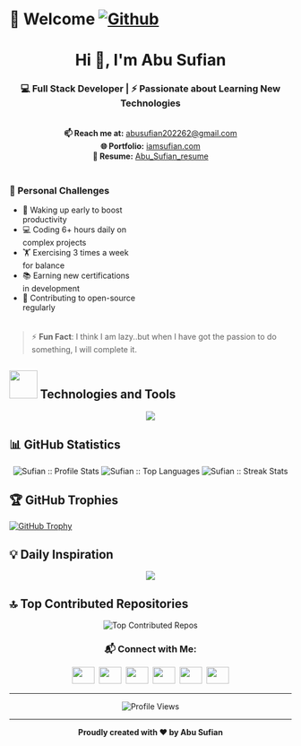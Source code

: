 # 💫 Welcome [![Github](https://img.shields.io/github/followers/sufian202262?label=Follow&style=social)](https://github.com/sufian202262)&nbsp;


<div align="center">
  <h1>Hi 👋, I'm Abu Sufian</h1>
  <h3>💻 Full Stack Developer | ⚡ Passionate about Learning New Technologies</h3><br/>
  <strong>📫 Reach me at:</strong> <a href="mailto:abusuifian202262@gmail.com">abusufian202262@gmail.com</a> <br/>
  <strong>🌐 Portfolio:</strong> <a href="https://iamsufian.com">iamsufian.com</a> <br/>
  <strong>📄 Resume:</strong> <a href="https://iamsufian.com/Abu_Sufian_resume.pdf">Abu_Sufian_resume</a>
</div>

<div align="center" style="display: flex; justify-content: space-between; align-items: flex-start; gap: 40px; margin: 20px 0;">
  <div align="left" style="flex: 1; max-width: 45%;">
    <h3>💪 Personal Challenges</h3>
    <ul>
      <li>🌅 Waking up early to boost productivity</li>
      <li>💻 Coding 6+ hours daily on complex projects</li>
      <li>🏋️ Exercising 3 times a week for balance</li>
      <li>📚 Earning new certifications in development</li>
      <li>🎯 Contributing to open-source regularly</li>
    </ul>
  </div>
</div>

> ⚡ **Fun Fact**: I think I am lazy..but when I have got the passion to do something, I will complete it. <br/>
<!-- ![Profile views](https://gpvc.arturio.dev/sufian202262) -->
<!--
[![wakatime](https://wakatime.com/badge/user/b91aacce-e1eb-46ee-8af4-b4fe37728d49.svg)](https://wakatime.com/@b91aacce-e1eb-46ee-8af4-b4fe37728d49)
-->

### <h2><img src = "https://media2.giphy.com/media/QssGEmpkyEOhBCb7e1/giphy.gif" width='50'/>&nbsp;Technologies and Tools</h2>
<p align="center">
  <img src="https://skillicons.dev/icons?i=html,css,js,sass,bootstrap,tailwind,figma,react,dotnet,nextjs,nodejs,express,mongodb,mysql,postgres,firebase,git,heroku,netlify,docker,aws,gcp,azure,postman,vscode,linux,windows,discord,trello,jira" />
</p>



## 📊 GitHub Statistics
<!-- 
### <h2><img src="https://media.giphy.com/media/ZCN6F3FAkwsyOGU2RS/giphy.gif" width="50"> Github Stats</h2>
-->
<p align="center">
  <img alt="Sufian :: Profile Stats" src="https://github-readme-stats.vercel.app/api?username=sufian202262&theme=chartreuse-dark&hide_border=false&include_all_commits=false&count_private=false" />
  <img alt="Sufian :: Top Languages" src="https://github-readme-stats.vercel.app/api/top-langs/?username=sufian202262&theme=chartreuse-dark&hide_border=false&include_all_commits=false&count_private=false&layout=compact" />
  <img alt="Sufian :: Streak Stats" src="https://nirzak-streak-stats.vercel.app/?user=sufian202262&theme=chartreuse-dark&hide_border=false" />
</p> 


## 🏆 GitHub Trophies


  [![GitHub Trophy](https://github-profile-trophy.vercel.app/?username=sufian202262)](https://github.com/sufian202262)


## 💡 Daily Inspiration


<div align="center">
  <img src="https://quotes-github-readme.vercel.app/api?type=vertical&theme=radical&quote=You%20can%27t%20connect%20the%20dots%20looking%20forward%3B%20you%20can%20only%20connect%20them%20looking%20backwards%2E%20So%20you%20have%20to%20trust%20that%20the%20dots%20will%20somehow%20connect%20in%20your%20future%2E&author=Steve%20Jobs" />
</div>


## 🔝 Top Contributed Repositories

<div align="center">
  <img src="https://github-contributor-stats.vercel.app/api?username=sufian202262&limit=5&theme=rose&combine_all_yearly_contributions=true" alt="Top Contributed Repos" />
</div>



<h3 align="center">📬 Connect with Me:</h3>
<p align="center">
  <a href="mailto:abusufian202262@gmail.com" target="_blank"><img src="https://www.pngkey.com/png/full/84-840977_email-png-icon.png" height="30" width="40"/></a>&nbsp;
  <a href="https://stackoverflow.com/users/23071437/abu-sufian" target="_blank"><img src="https://cdn.iconscout.com/icon/free/png-256/stackoverflow-2-432547.png" height="30" width="40"/></a>&nbsp;
  <a href="https://www.linkedin.com/in/sufian202262/" target="_blank"><img src="https://raw.githubusercontent.com/rahuldkjain/github-profile-readme-generator/master/src/images/icons/Social/linked-in-alt.svg" height="30" width="40"/></a>&nbsp;
  <a href="https://twitter.com/sufian202262" target="_blank"><img src="https://raw.githubusercontent.com/rahuldkjain/github-profile-readme-generator/master/src/images/icons/Social/twitter.svg" height="30" width="40"/></a>&nbsp;
  <a href="https://www.facebook.com/sufian201962/" target="_blank"><img src="https://raw.githubusercontent.com/rahuldkjain/github-profile-readme-generator/master/src/images/icons/Social/facebook.svg" height="30" width="40"/></a>&nbsp;
  <a href="https://www.instagram.com/sufian202262/" target="_blank"><img src="https://raw.githubusercontent.com/rahuldkjain/github-profile-readme-generator/master/src/images/icons/Social/instagram.svg" height="30" width="40"/></a>
</p>


---

<div align="center">
  <img src="https://komarev.com/ghpvc/?username=sufian202262&label=Profile%20views&color=0e75b6&style=flat" alt="Profile Views" />
</div>

---

<p align="center">
  <strong>Proudly created with ❤️ by Abu Sufian</strong>
</p>


